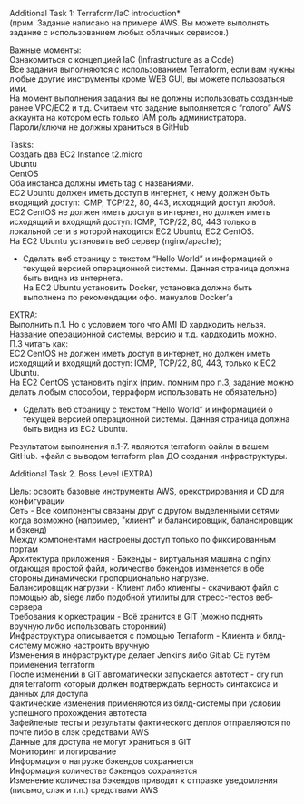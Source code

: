 Additional Task 1: Terraform/IaC introduction*  
(прим. Задание написано на примере AWS. Вы можете выполнять задание с использованием любых облачных сервисов.)  

Важные моменты:  
Ознакомиться с концепцией IaC (Infrastructure as a Сode)  
Все задания выполняются с использованием Terraform, если вам нужны любые другие инструменты кроме WEB GUI, вы можете пользоваться ими.  
На момент выполнения задания вы не должны использовать созданные ранее VPC/EC2 и т.д. Считаем что задание выполняется с “голого” AWS аккаунта на котором есть только IAM роль администратора.  
Пароли/ключи не должны храниться в GitHub  

Tasks:  
Создать два EC2 Instance t2.micro  
Ubuntu  
CentOS  
Оба инстанса должны иметь tag с названиями.  
EC2 Ubuntu должен иметь доступ в интернет, к нему должен быть входящий доступ: ICMP, TCP/22, 80, 443, исходящий доступ любой.   
EC2 CentOS не должен иметь доступ в интернет, но должен иметь исходящий и входящий доступ: ICMP, TCP/22, 80, 443 только в локальной сети в которой находится EC2 Ubuntu, EC2 CentOS.   
На EC2 Ubuntu установить веб сервер (nginx/apache);  
- Сделать веб страницу с текстом “Hello World” и информацией о текущей версией операционной системы. Данная страница должна быть видна из интернета.  
На EC2 Ubuntu установить Docker, установка должна быть выполнена по рекомендации офф. мануалов Docker’а  

EXTRA:  
Выполнить п.1. Но с условием того что AMI ID хардкодить нельзя. Название операционной системы, версию и т.д. хардкодить можно.   
П.3 читать как:   
EC2 CentOS не должен иметь доступ в интернет, но должен иметь исходящий и входящий доступ: ICMP, TCP/22, 80, 443, только к EC2 Ubuntu.  
На EC2 CentOS установить nginx (прим. помним про п.3, задание можно делать любым способом, терраформ использовать не обязательно)  
- Сделать веб страницу с текстом “Hello World” и информацией о текущей версией операционной системы. Данная страница должна быть видна из EC2 Ubuntu.  

Результатом выполнения п.1-7. являются terraform файлы в вашем GitHub. +файл с выводом terraform plan ДО создания инфраструктуры.  



Additional Task 2. Boss Level (EXTRA)  

Цель: освоить базовые инструменты AWS, орекстрирования и CD для конфигурации  
Сеть - Все компоненты связаны друг с другом выделенными сетями когда возможно (например, "клиент" и балансировщик, балансировщик и бэкенд)  
Между компонентами настроены доступ только по фиксированным портам  
Архитектура приложения - Бэкенды - виртуальная машина с nginx отдающая простой файл, количество бэкендов изменяется в обе стороны  динамически пропорционально нагрузке.  
Балансировщик нагрузки - Клиент либо клиенты - скачивают файл с помощью ab, siege либо подобной утилиты для стресс-тестов веб-сервера  
Требования к оркестрации - Всё хранится в GIT (можно поднять вручную либо использовать сторонний)  
Инфраструктура описывается с помощью Terraform - Клиента и билд-систему можно настроить вручную  
Изменения в инфраструктуре делает Jenkins либо Gitlab CE путём применения terraform  
После изменений в GIT автоматически запускается автотест - dry run для terraform который должен подтверждать верность синтаксиса и данных для доступа  
Фактические изменения применяются из билд-системы при условии успешного прохождения автотеста  
Зафейленые тесты и результаты фактического деплоя отправляются по почте либо в слэк средствами AWS  
Данные для доступа не могут храниться в GIT  
Мониторинг и логирование  
Информация о нагрузке бэкендов сохраняется  
Информация количестве бэкендов сохраняется  
Изменение количества бэкендов приводит к отправке уведомления (письмо, слэк и т.п.) средствами AWS  
